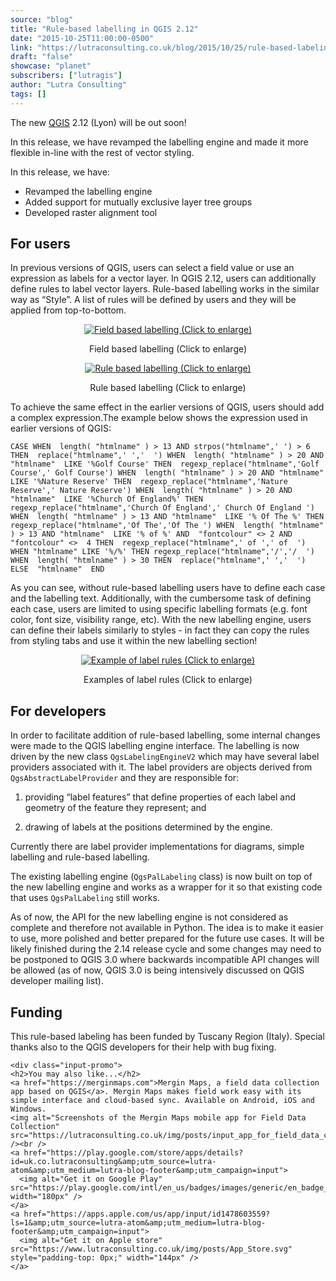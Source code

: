 ```yaml
---
source: "blog"
title: "Rule-based labelling in QGIS 2.12"
date: "2015-10-25T11:00:00-0500"
link: "https://lutraconsulting.co.uk/blog/2015/10/25/rule-based-labeling/"
draft: "false"
showcase: "planet"
subscribers: ["lutragis"]
author: "Lutra Consulting"
tags: []
---
```


<p>The new <a href="http://www2.qgis.org/en/site/" target="_blank">QGIS</a> 2.12 (Lyon) will be out soon!</p>

<p>In this release, we have revamped the labelling engine and made it more flexible in-line with the rest of vector styling.</p>

<p>In this release, we have:</p>

<ul>
  <li>Revamped the labelling engine</li>
  <li>Added support for mutually exclusive layer tree groups</li>
  <li>Developed raster alignment tool</li>
</ul>

<!-- more -->

<h2 id="for-users">For users</h2>

<p>In previous versions of QGIS, users can select a field value or use an expression as labels for a vector layer. In QGIS 2.12, users can  additionally define rules to label vector layers. Rule-based labelling works in the similar way as “Style”. A list of rules will be defined by users and they will be applied from top-to-bottom.</p>

<center>
<a href="https://www.lutraconsulting.co.uk/img/posts/field-labeling.png" rel="lightbox"><img src="https://www.lutraconsulting.co.uk/img/posts/field-labeling_499.png" title="Field based labelling (Click to enlarge)" /></a>
<p class="caption">Field based labelling (Click to enlarge)</p>
</center>

<center>
<a href="https://www.lutraconsulting.co.uk/img/posts/rule-based-labeling.png" rel="lightbox"><img src="https://www.lutraconsulting.co.uk/img/posts/rule-based-labeling_499.png" title="Rule based labelling (Click to enlarge)" /></a>
<p class="caption">Rule based labelling (Click to enlarge)</p>
</center>

<p>To achieve  the same effect in the earlier versions of QGIS, users should add a complex expression.The example below shows the expression used in earlier versions of QGIS:</p>

<div class="highlighter-rouge"><div class="highlight"><pre class="highlight"><code>CASE WHEN  length( "htmlname" ) &gt; 13 AND strpos("htmlname",' ') &gt; 6  THEN  replace("htmlname",' ','  ') WHEN  length( "htmlname" ) &gt; 20 AND "htmlname"  LIKE '%Golf Course' THEN  regexp_replace("htmlname",'Golf Course',' Golf Course') WHEN  length( "htmlname" ) &gt; 20 AND "htmlname"  LIKE '%Nature Reserve' THEN  regexp_replace("htmlname",'Nature Reserve',' Nature Reserve') WHEN  length( "htmlname" ) &gt; 20 AND "htmlname"  LIKE '%Church Of England%' THEN  regexp_replace("htmlname",'Church Of England',' Church Of England ')  WHEN  length( "htmlname" ) &gt; 13 AND "htmlname"  LIKE '% Of The %' THEN  regexp_replace("htmlname",'Of The','Of The ') WHEN  length( "htmlname" ) &gt; 13 AND "htmlname"  LIKE '% of %' AND  "fontcolour" &lt;&gt; 2 AND  "fontcolour" &lt;&gt;  4 THEN  regexp_replace("htmlname",' of ',' of  ')  WHEN "htmlname" LIKE '%/%' THEN regexp_replace("htmlname",'/','/  ') WHEN  length( "htmlname" ) &gt; 30 THEN  replace("htmlname",' ','  ')  ELSE  "htmlname"  END
</code></pre></div></div>

<p>As you can see, without rule-based labelling users have to define each case and the labelling text. Additionally, with the cumbersome task of defining each case, users are limited to using specific labelling formats (e.g. font color, font size, visibility range, etc). With the new labelling engine, users can define their labels similarly to styles - in fact they can copy the rules from styling tabs and use it within the new labelling section!</p>

<center>
<a href="https://www.lutraconsulting.co.uk/img/posts/rule-based_rules.png" rel="lightbox"><img src="https://www.lutraconsulting.co.uk/img/posts/rule-based_rules_499.png" title="Example of label rules (Click to enlarge)" /></a>
<p class="caption">Examples of label rules (Click to enlarge)</p>
</center>

<h2 id="for-developers">For developers</h2>
<p>In order to facilitate addition of rule-based labelling, some internal changes were made to the QGIS labelling engine interface. The labelling is now driven by the new class <code class="highlighter-rouge">QgsLabelingEngineV2</code> which may have several label providers associated with it.
The label providers are objects derived from <code class="highlighter-rouge">QgsAbstractLabelProvider</code> and they are responsible
for:</p>

<ol>
  <li>
    <p>providing “label features” that define properties of each label and geometry of the feature they represent; and</p>
  </li>
  <li>
    <p>drawing of labels at the positions determined by the engine.</p>
  </li>
</ol>

<p>Currently there are label provider implementations for diagrams, simple labelling and rule-based labelling.</p>

<p>The existing labelling engine (<code class="highlighter-rouge">QgsPalLabeling</code> class) is now built on top of the new labelling engine and works as a wrapper for it so that existing code that uses <code class="highlighter-rouge">QgsPalLabeling</code> still works.</p>

<p>As of now, the API for the new labelling engine is not considered as complete and therefore not available in Python. The idea is to make it easier to use, more polished and better prepared for the future use cases. It will be likely finished during the 2.14 release cycle
and some changes may need to be postponed to QGIS 3.0 where backwards incompatible API changes will be allowed (as of now, QGIS 3.0 is being intensively discussed on QGIS developer mailing list).</p>

<h2 id="funding">Funding</h2>
<p>This rule-based labeling has been funded by Tuscany Region (Italy). Special thanks also to the QGIS developers for their help with bug fixing.</p>

    <div class="input-promo">
    <h2>You may also like...</h2>
    <a href="https://merginmaps.com">Mergin Maps, a field data collection app based on QGIS</a>. Mergin Maps makes field work easy with its simple interface and cloud-based sync. Available on Android, iOS and Windows.
    <img alt="Screenshots of the Mergin Maps mobile app for Field Data Collection" src="https://lutraconsulting.co.uk/img/posts/input_app_for_field_data_collection.jpg" /><br />
    <a href="https://play.google.com/store/apps/details?id=uk.co.lutraconsulting&amp;utm_source=lutra-atom&amp;utm_medium=lutra-blog-footer&amp;utm_campaign=input">
      <img alt="Get it on Google Play" src="https://play.google.com/intl/en_us/badges/images/generic/en_badge_web_generic.png" width="180px" />
    </a>
    <a href="https://apps.apple.com/us/app/input/id1478603559?ls=1&amp;utm_source=lutra-atom&amp;utm_medium=lutra-blog-footer&amp;utm_campaign=input">
      <img alt="Get it on Apple store" src="https://www.lutraconsulting.co.uk/img/posts/App_Store.svg" style="padding-top: 0px;" width="144px" />
    </a>
  </div>

